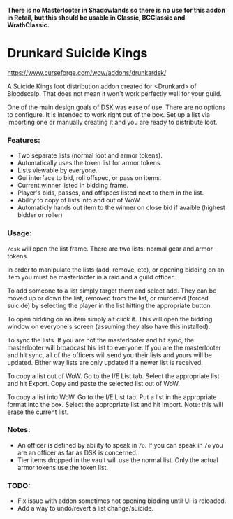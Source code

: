 **There is no Masterlooter in Shadowlands so there is no use for this addon in Retail, but this should be usable in Classic, BCClassic and WrathClassic.**

# Drunkard Suicide Kings

https://www.curseforge.com/wow/addons/drunkardsk/

A Suicide Kings loot distribution addon created for &lt;Drunkard&gt; of Bloodscalp. That does not mean it won't work perfectly well for your guild.

One of the main design goals of DSK was ease of use. There are no options to configure. It is intended to work right out of the box. Set up a list via importing one or manually creating it and you are ready to distribute loot.

### Features:

* Two separate lists (normal loot and armor tokens).
* Automatically uses the token list for armor tokens.
* Lists viewable by everyone.
* Gui interface to bid, roll offspec, or pass on items.
* Current winner listed in bidding frame.
* Player's bids, passes, and offspecs listed next to them in the list.
* Ability to copy of lists into and out of WoW.
* Automaticly hands out item to the winner on close bid if avaible (highest bidder or roller)

### Usage:

`/dsk` will open the list frame. There are two lists: normal gear and armor tokens.

In order to manipulate the lists (add, remove, etc), or opening bidding on an item you must be masterlooter in a raid and a guild officer.

To add someone to a list simply target them and select add. They can be moved up or down the list, removed from the list, or murdered (forced suicide) by selecting the player in the list hitting the appropriate button.

To open bidding on an item simply alt click it. This will open the bidding window on everyone's screen (assuming they also have this installed).

To sync the lists. If you are not the masterlooter and hit sync, the masterlooter will broadcast his list to everyone. If you are the masterlooter and hit sync, all of the officers will send you their lists and yours will be updated. Either way lists are only updated if a newer list is received.

To copy a list out of WoW. Go to the I/E List tab. Select the appropriate list and hit Export. Copy and paste the selected list out of WoW.

To copy a list into WoW. Go to the I/E List tab. Put a list in the appropriate format into the box. Select the appropriate list and hit Import. Note: this will erase the current list.

### Notes:

* An officer is defined by ability to speak in `/o`. If you can speak in `/o` you are an officer as far as DSK is concerned.
* Tier items dropped in the vault will use the normal list. Only the actual armor tokens use the token list.

### TODO:

* Fix issue with addon sometimes not opening bidding until UI is reloaded.
* Add a way to undo/revert a list change/suicide.

